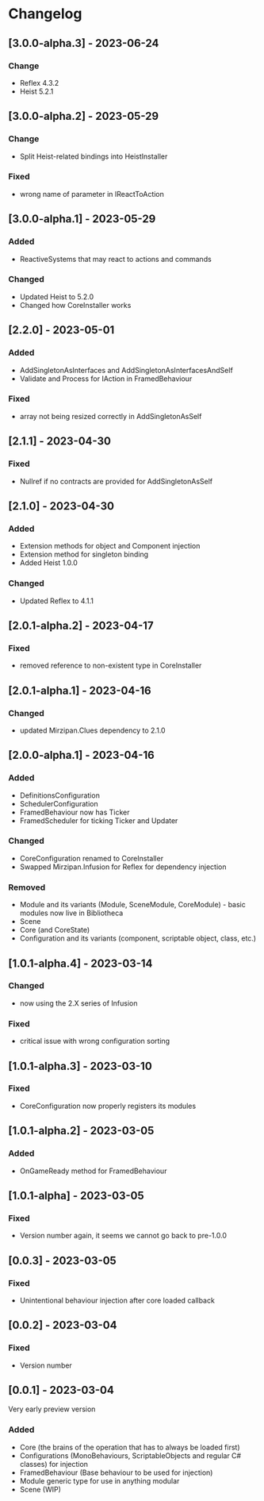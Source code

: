 # Changelog

## [3.0.0-alpha.3] - 2023-06-24

### Change
- Reflex 4.3.2
- Heist 5.2.1

## [3.0.0-alpha.2] - 2023-05-29

### Change
- Split Heist-related bindings into HeistInstaller

### Fixed
- wrong name of parameter in IReactToAction

## [3.0.0-alpha.1] - 2023-05-29

### Added
- ReactiveSystems that may react to actions and commands

### Changed
- Updated Heist to 5.2.0
- Changed how CoreInstaller works

## [2.2.0] - 2023-05-01

### Added
- AddSingletonAsInterfaces and AddSingletonAsInterfacesAndSelf
- Validate and Process for IAction in FramedBehaviour

### Fixed
- array not being resized correctly in AddSingletonAsSelf

## [2.1.1] - 2023-04-30

### Fixed
- Nullref if no contracts are provided for AddSingletonAsSelf

## [2.1.0] - 2023-04-30

### Added
- Extension methods for object and Component injection
- Extension method for singleton binding 
- Added Heist 1.0.0

### Changed
- Updated Reflex to 4.1.1

## [2.0.1-alpha.2] - 2023-04-17

### Fixed
- removed reference to non-existent type in CoreInstaller 

## [2.0.1-alpha.1] - 2023-04-16

### Changed
- updated Mirzipan.Clues dependency to 2.1.0

## [2.0.0-alpha.1] - 2023-04-16

### Added
- DefinitionsConfiguration
- SchedulerConfiguration
- FramedBehaviour now has Ticker
- FramedScheduler for ticking Ticker and Updater

### Changed
- CoreConfiguration renamed to CoreInstaller
- Swapped Mirzipan.Infusion for Reflex for dependency injection

### Removed
- Module and its variants (Module, SceneModule, CoreModule) - basic modules now live in Bibliotheca
- Scene
- Core (and CoreState)
- Configuration and its variants (component, scriptable object, class, etc.)

## [1.0.1-alpha.4] - 2023-03-14

### Changed
- now using the 2.X series of Infusion

### Fixed
- critical issue with wrong configuration sorting

## [1.0.1-alpha.3] - 2023-03-10

### Fixed
- CoreConfiguration now properly registers its modules

## [1.0.1-alpha.2] - 2023-03-05

### Added
- OnGameReady method for FramedBehaviour

## [1.0.1-alpha] - 2023-03-05

### Fixed
- Version number again, it seems we cannot go back to pre-1.0.0

## [0.0.3] - 2023-03-05

### Fixed
- Unintentional behaviour injection after core loaded callback

## [0.0.2] - 2023-03-04

### Fixed
- Version number

## [0.0.1] - 2023-03-04
Very early preview version

### Added
- Core (the brains of the operation that has to always be loaded first)
- Configurations (MonoBehaviours, ScriptableObjects and regular C# classes) for injection
- FramedBehaviour (Base behaviour to be used for injection)
- Module generic type for use in anything modular
- Scene (WIP)